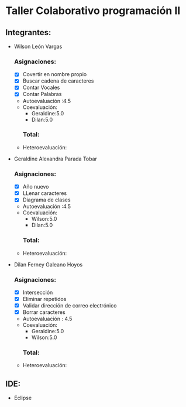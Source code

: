 # Taller Colaborativo programación II


## Integrantes:

- Wilson León Vargas
  ### Asignaciones:
  - [X]  Covertir en nombre propio
  - [X]  Buscar cadena de caracteres
  - [X]  Contar Vocales
  - [X]  Contar Palabras
  - Autoevaluación :4.5
  - Coevaluación:
    - Geraldine:5.0
    - Dilan:5.0
    ### Total: 
  - Heteroevaluación:
  
- Geraldine Alexandra Parada Tobar
  ### Asignaciones:
  - [X]   Año nuevo
  - [X]   LLenar caracteres
  - [X]   Diagrama de clases
  - Autoevaluación :4.5
  - Coevaluación:
    - Wilson:5.0
    - Dilan:5.0 
    ### Total: 
  - Heteroevaluación:

- Dilan Ferney Galeano Hoyos
  ### Asignaciones:
  - [X]  Intersección
  - [X]  Eliminar repetidos
  - [X]  Validar dirección de correo electrónico
  - [X]  Borrar caracteres
  - Autoevaluación :  4.5
  - Coevaluación:
    - Geraldine:5.0
    - Wilson:5.0
    ### Total:
  - Heteroevaluación:
## IDE:
- Eclipse
